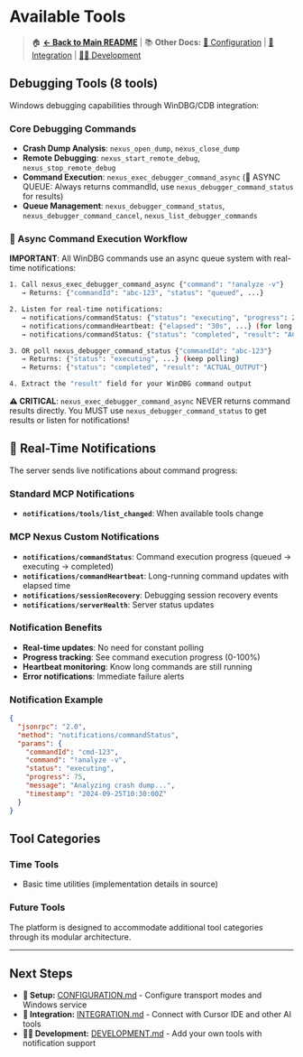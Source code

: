 # Available Tools

> 🏠 **[← Back to Main README](../README.md)** | 📚 **Other Docs:** [🔧 Configuration](CONFIGURATION.md) | [🤖 Integration](INTEGRATION.md) | [👨‍💻 Development](DEVELOPMENT.md)

## Debugging Tools (8 tools)

Windows debugging capabilities through WinDBG/CDB integration:

### Core Debugging Commands
- **Crash Dump Analysis**: `nexus_open_dump`, `nexus_close_dump`
- **Remote Debugging**: `nexus_start_remote_debug`, `nexus_stop_remote_debug`  
- **Command Execution**: `nexus_exec_debugger_command_async` (🔄 ASYNC QUEUE: Always returns commandId, use `nexus_debugger_command_status` for results)
- **Queue Management**: `nexus_debugger_command_status`, `nexus_debugger_command_cancel`, `nexus_list_debugger_commands`

### 🔄 Async Command Execution Workflow

**IMPORTANT**: All WinDBG commands use an async queue system with real-time notifications:

```bash
1. Call nexus_exec_debugger_command_async {"command": "!analyze -v"}
   → Returns: {"commandId": "abc-123", "status": "queued", ...}

2. Listen for real-time notifications:
   → notifications/commandStatus: {"status": "executing", "progress": 25, ...}
   → notifications/commandHeartbeat: {"elapsed": "30s", ...} (for long commands)
   → notifications/commandStatus: {"status": "completed", "result": "ACTUAL_OUTPUT"}

3. OR poll nexus_debugger_command_status {"commandId": "abc-123"}  
   → Returns: {"status": "executing", ...} (keep polling)
   → Returns: {"status": "completed", "result": "ACTUAL_OUTPUT"}

4. Extract the "result" field for your WinDBG command output
```

**⚠️ CRITICAL**: `nexus_exec_debugger_command_async` NEVER returns command results directly. You MUST use `nexus_debugger_command_status` to get results or listen for notifications!

## 📡 Real-Time Notifications

The server sends live notifications about command progress:

### Standard MCP Notifications
- **`notifications/tools/list_changed`**: When available tools change

### MCP Nexus Custom Notifications  
- **`notifications/commandStatus`**: Command execution progress (queued → executing → completed)
- **`notifications/commandHeartbeat`**: Long-running command updates with elapsed time
- **`notifications/sessionRecovery`**: Debugging session recovery events
- **`notifications/serverHealth`**: Server status updates

### Notification Benefits
- **Real-time updates**: No need for constant polling
- **Progress tracking**: See command execution progress (0-100%)
- **Heartbeat monitoring**: Know long commands are still running
- **Error notifications**: Immediate failure alerts

### Notification Example
```json
{
  "jsonrpc": "2.0",
  "method": "notifications/commandStatus",
  "params": {
    "commandId": "cmd-123",
    "command": "!analyze -v",
    "status": "executing",
    "progress": 75,
    "message": "Analyzing crash dump...",
    "timestamp": "2024-09-25T10:30:00Z"
  }
}
```

## Tool Categories

### Time Tools
- Basic time utilities (implementation details in source)

### Future Tools
The platform is designed to accommodate additional tool categories through its modular architecture.

---

## Next Steps

- **🔧 Setup:** [CONFIGURATION.md](CONFIGURATION.md) - Configure transport modes and Windows service
- **🤖 Integration:** [INTEGRATION.md](INTEGRATION.md) - Connect with Cursor IDE and other AI tools
- **👨‍💻 Development:** [DEVELOPMENT.md](DEVELOPMENT.md) - Add your own tools with notification support
